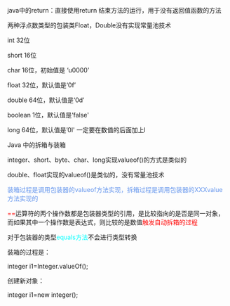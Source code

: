 java中的return：直接使用return 结束方法的运行，用于没有返回值函数的方法

两种浮点数类型的包装类Float，Double没有实现常量池技术



int 32位

short 16位

char 16位，初始值是 ‘u0000’

float 32位，默认值是‘0f’

double 64位，默认值是‘0d’

boolean 1位，默认值是‘false'

long 64位，默认值是’0l' 一定要在数值的后面加上l

Java 中的拆箱与装箱

integer、short、byte、char、long实现valueof()的方式是类似的

double、float实现的valueof()是类似的，没有常量池技术

<font color='cornflowerblue'>装箱过程是调用包装器的valueof方法实现，拆箱过程是调用包装器的XXXvalue方法实现的</font>

<font color='red'>==</font>运算符的两个操作数都是包装器类型的引用，是比较指向的是否是同一对象，而如果其中一个操作数是表达式，则比较的是数值<font color='red'>触发自动拆箱的过程</font>



对于包装器的类型<font color='cyan'>equals方法</font>不会进行类型转换

装箱的过程是：

integer i1=Integer.valueOf();

创建新对象：

integer i1=new integer();

